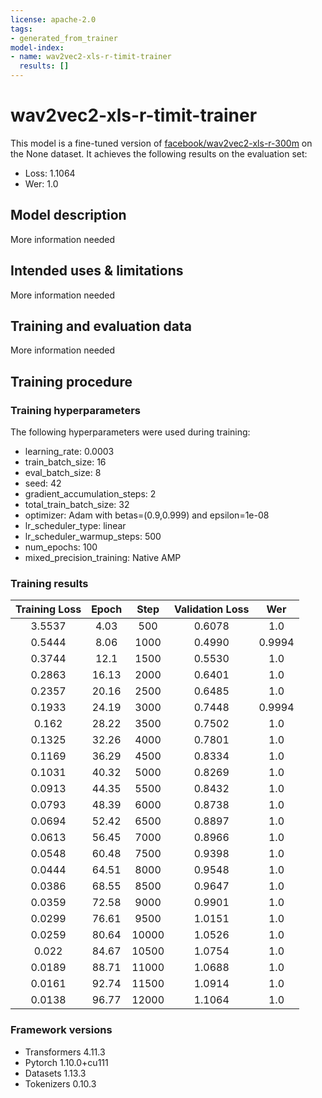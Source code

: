 ```yaml
---
license: apache-2.0
tags:
- generated_from_trainer
model-index:
- name: wav2vec2-xls-r-timit-trainer
  results: []
---
```


<!-- This model card has been generated automatically according to the information the Trainer had access to. You
should probably proofread and complete it, then remove this comment. -->

# wav2vec2-xls-r-timit-trainer

This model is a fine-tuned version of [facebook/wav2vec2-xls-r-300m](https://huggingface.co/facebook/wav2vec2-xls-r-300m) on the None dataset.
It achieves the following results on the evaluation set:
- Loss: 1.1064
- Wer: 1.0

## Model description

More information needed

## Intended uses & limitations

More information needed

## Training and evaluation data

More information needed

## Training procedure

### Training hyperparameters

The following hyperparameters were used during training:
- learning_rate: 0.0003
- train_batch_size: 16
- eval_batch_size: 8
- seed: 42
- gradient_accumulation_steps: 2
- total_train_batch_size: 32
- optimizer: Adam with betas=(0.9,0.999) and epsilon=1e-08
- lr_scheduler_type: linear
- lr_scheduler_warmup_steps: 500
- num_epochs: 100
- mixed_precision_training: Native AMP

### Training results

| Training Loss | Epoch | Step  | Validation Loss | Wer    |
|:-------------:|:-----:|:-----:|:---------------:|:------:|
| 3.5537        | 4.03  | 500   | 0.6078          | 1.0    |
| 0.5444        | 8.06  | 1000  | 0.4990          | 0.9994 |
| 0.3744        | 12.1  | 1500  | 0.5530          | 1.0    |
| 0.2863        | 16.13 | 2000  | 0.6401          | 1.0    |
| 0.2357        | 20.16 | 2500  | 0.6485          | 1.0    |
| 0.1933        | 24.19 | 3000  | 0.7448          | 0.9994 |
| 0.162         | 28.22 | 3500  | 0.7502          | 1.0    |
| 0.1325        | 32.26 | 4000  | 0.7801          | 1.0    |
| 0.1169        | 36.29 | 4500  | 0.8334          | 1.0    |
| 0.1031        | 40.32 | 5000  | 0.8269          | 1.0    |
| 0.0913        | 44.35 | 5500  | 0.8432          | 1.0    |
| 0.0793        | 48.39 | 6000  | 0.8738          | 1.0    |
| 0.0694        | 52.42 | 6500  | 0.8897          | 1.0    |
| 0.0613        | 56.45 | 7000  | 0.8966          | 1.0    |
| 0.0548        | 60.48 | 7500  | 0.9398          | 1.0    |
| 0.0444        | 64.51 | 8000  | 0.9548          | 1.0    |
| 0.0386        | 68.55 | 8500  | 0.9647          | 1.0    |
| 0.0359        | 72.58 | 9000  | 0.9901          | 1.0    |
| 0.0299        | 76.61 | 9500  | 1.0151          | 1.0    |
| 0.0259        | 80.64 | 10000 | 1.0526          | 1.0    |
| 0.022         | 84.67 | 10500 | 1.0754          | 1.0    |
| 0.0189        | 88.71 | 11000 | 1.0688          | 1.0    |
| 0.0161        | 92.74 | 11500 | 1.0914          | 1.0    |
| 0.0138        | 96.77 | 12000 | 1.1064          | 1.0    |


### Framework versions

- Transformers 4.11.3
- Pytorch 1.10.0+cu111
- Datasets 1.13.3
- Tokenizers 0.10.3
